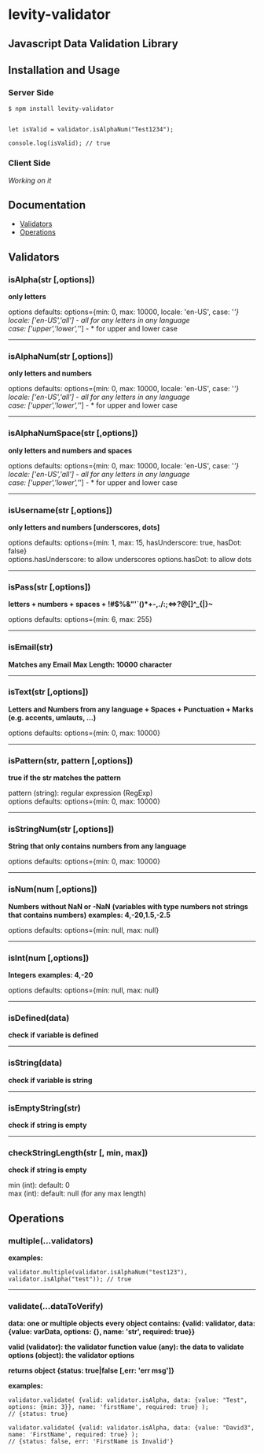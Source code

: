 # levity-validator
## Javascript Data Validation Library

## Installation and Usage

### Server Side

```
$ npm install levity-validator
```

```import validator from 'levity-validator';

let isValid = validator.isAlphaNum("Test1234");

console.log(isValid); // true
```

### Client Side

*Working on it*

## Documentation

- [Validators](README.md#Validators) 
- [Operations](README.md#Operations)

## Validators

### isAlpha(str [,options])

**only letters**

options defaults: options={min: 0, max: 10000, locale: 'en-US', case: '*'}<br>
locale: ['en-US','all'] - all for any letters in any language<br>
case: ['upper','lower','*'] - * for upper and lower case<br>

<hr>

### isAlphaNum(str [,options])

**only letters and numbers**

options defaults: options={min: 0, max: 10000, locale: 'en-US', case: '*'}<br>
locale: ['en-US','all'] - all for any letters in any language<br>
case: ['upper','lower','*'] - * for upper and lower case<br>

<hr>

### isAlphaNumSpace(str [,options])

**only letters and numbers and spaces**

options defaults: options={min: 0, max: 10000, locale: 'en-US', case: '*'}<br>
locale: ['en-US','all'] - all for any letters in any language<br>
case: ['upper','lower','*'] - * for upper and lower case<br>

<hr>

### isUsername(str [,options])

**only letters and numbers [underscores, dots]**

options defaults: options={min: 1, max: 15, hasUnderscore: true, hasDot: false}<br>
options.hasUnderscore: to allow underscores
options.hasDot: to allow dots

<hr>

### isPass(str [,options])

**letters + numbers + spaces + !#$%&"'`()*+-,./:;<=>?@[\]^_{|}~**

options defaults: options={min: 6, max: 255}<br>

<hr>

### isEmail(str)

**Matches any Email**
**Max Length: 10000 character**

<hr>

### isText(str [,options])

**Letters and Numbers from any language + Spaces + Punctuation + Marks (e.g. accents, umlauts, ...)**

options defaults: options={min: 0, max: 10000}

<hr>

### isPattern(str, pattern [,options])

**true if the str matches the pattern**

pattern (string): regular expression (RegExp)<br>
options defaults: options={min: 0, max: 10000}

<hr>

### isStringNum(str [,options])

**String that only contains numbers from any language**

options defaults: options={min: 0, max: 10000}

<hr>

### isNum(num [,options])

**Numbers without NaN or -NaN**
**(variables with type numbers not strings that contains numbers)**
**examples: 4,-20,1.5,-2.5**

options defaults: options={min: null, max: null}

<hr>

### isInt(num [,options])

**Integers**
**examples: 4,-20**

options defaults: options={min: null, max: null}

<hr>

### isDefined(data)

**check if variable is defined**

<hr>

### isString(data)

**check if variable is string**

<hr>

### isEmptyString(str)

**check if string is empty**

<hr>

### checkStringLength(str [, min, max])

**check if string is empty**

min (int): default: 0<br>
max (int): default: null (for any max length)<br>

## Operations

### multiple(...validators)

**examples:**

```
validator.multiple(validator.isAlphaNum("test123"), validator.isAlpha("test")); // true
```

<hr>

### validate(...dataToVerify)

**data: one or multiple objects**
**every object contains: {valid: validator, data: {value: varData, options: {}, name: 'str', required: true}}**

**valid (validator): the validator function**
**value (any): the data to validate**
**options (object): the validator options**

**returns object {status: true|false [,err: 'err msg']}**

**examples:**

```
validator.validate( {valid: validator.isAlpha, data: {value: "Test", options: {min: 3}}, name: 'firstName', required: true} );
// {status: true}

validator.validate( {valid: validator.isAlpha, data: {value: "David3", name: 'FirstName', required: true} );
// {status: false, err: 'FirstName is Invalid'}
```